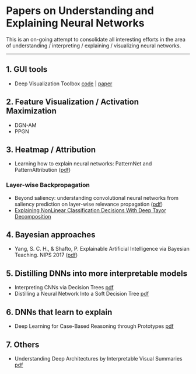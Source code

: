 # Papers on Understanding and Explaining Neural Networks

This is an on-going attempt to consolidate all interesting efforts in the area of understanding / interpreting / explaining / visualizing neural networks.

---------------------------------------

## 1. GUI tools

* Deep Visualization Toolbox [code](https://github.com/yosinski/deep-visualization-toolbox) | [paper](http://yosinski.com/deepvis)

## 2. Feature Visualization / Activation Maximization
* DGN-AM
* PPGN

## 3. Heatmap / Attribution
* Learning how to explain neural networks: PatternNet and PatternAttribution ([pdf](https://arxiv.org/abs/1705.05598))

### Layer-wise Backpropagation
* Beyond saliency: understanding convolutional neural networks from saliency prediction on layer-wise relevance propagation ([pdf](https://arxiv.org/abs/1712.08268))
* [Explaining NonLinear Classification Decisions With Deep Tayor Decomposition](https://arxiv.org/abs/1512.02479)

## 4. Bayesian approaches

* Yang, S. C. H., & Shafto, P. Explainable Artificial Intelligence via Bayesian Teaching. NIPS 2017 ([pdf](http://shaftolab.com/assets/papers/yangShafto_NIPS_2017_machine_teaching.pdf))

## 5. Distilling DNNs into more interpretable models
* Interpreting CNNs via Decision Trees [pdf](https://arxiv.org/abs/1802.00121)
* Distilling a Neural Network Into a Soft Decision Tree [pdf](https://arxiv.org/abs/1711.09784)

## 6. DNNs that learn to explain
* Deep Learning for Case-Based Reasoning through Prototypes [pdf](https://arxiv.org/pdf/1710.04806.pdf)

## 7. Others
* Understanding Deep Architectures by Interpretable Visual Summaries [pdf](https://arxiv.org/pdf/1801.09103.pdf)
